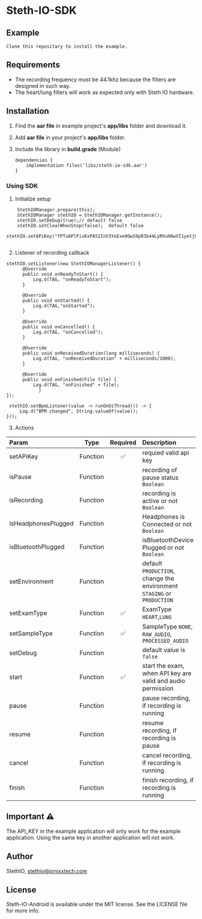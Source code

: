 Steth-IO-SDK
=======

## Example
	Clone this repositary to install the example.

## Requirements
- The recording frequency must be 44.1khz because the filters are designed in such way.
- The heart/lung filters will work as expected only with Steth IO hardware.

## Installation

1. Find the **aar file** in example project's **app/libs** folder and download it.

2. Add **aar file** in your project's **app/libs** folder.

3. Include the library in **build.grade** (Module)

     ```
     dependencies {
         implementation files('libs/steth-io-sdk.aar')
     }
     ```


### Using SDK

1. Initialize setup
```
    StethIOManager.prepare(this);
    StethIOManager stethIO = StethIOManager.getInstance();
    stethIO.setDebug(true);// default false
    stethIO.setClearWhenStop(false);  default false
    stethIO.setAPiKey("fPTukPlFivKxPA52InV3YoExe0OwS9pR3b44LyRhuH8wVI1yetj91kf64Pr5gzTn");
            
```
2. Listener of recording callback
```
stethIO.setListener(new StethIOManagerListener() {
      @Override
      public void onReadyToStart() {
          Log.d(TAG, "onReadyToStart");
      }

      @Override
      public void onStarted() {
          Log.d(TAG,"onStarted");
      }

      @Override
      public void onCancelled() {
          Log.d(TAG, "onCancelled");
      }

      @Override
      public void onReceivedDuration(long milliseconds) {
          Log.d(TAG, "onReceivedDuration" + milliseconds/1000);
      }

      @Override
      public void onFinished(File file) {
          Log.d(TAG, "onFinished" + file);
            }
});

 stethIO.setBpmListener(value -> runOnUiThread(() -> {
     Log.d("BPM changed", String.valueOf(value));
}));
```
3. Actions

|Param |   Type    | Required   | Description  | Exception
|:--- | --- | :---:| :--- | :---:|
|setAPiKey| Function|✅|requied valid api key| `InvalidAPIKeyException`
|isPause| Function | | recording of pause status `Boolean`|
|isRecording| Function | | recording is active or not `Boolean`|
|isHeadphonesPlugged| Function | | Headphones is Connected or not  `Boolean`|
|isBluetoothPlugged| Function | | isBluetoothDevice Plugged  or not `Boolean`|
|setEnvironment| Function | | default `PRODUCTION`, change the environment `STAGING` or `PRODUCTION`|
|setExamType| Function |✅|ExamType  `HEART`,`LUNG`|
|setSampleType| Function |✅|SampleType `NONE`, `RAW_AUDIO`, `PROCESSED_AUDIO`|
|setDebug| Function ||default value is `false`|
|start| Function |✅|start the exam, when API key are valid and audio permission|`InvalidAPIKeyException`, `AudioPermissionException`
|pause| Function | | pause  recording, if recording is running|
|resume| Function | | resume  recording, if recording is pause|
|cancel| Function | | cancel  recording, if recording is running|
|finish| Function | | finish  recording, if recording is running|

## Important ⚠️
The API_KEY in the example application will only work for the example application. Using the same key in another application will not work.

## Author
StethIO, stethio@ionixxtech.com

## License
Steth-IO-Android is available under the MIT license. See the LICENSE file for more info.
